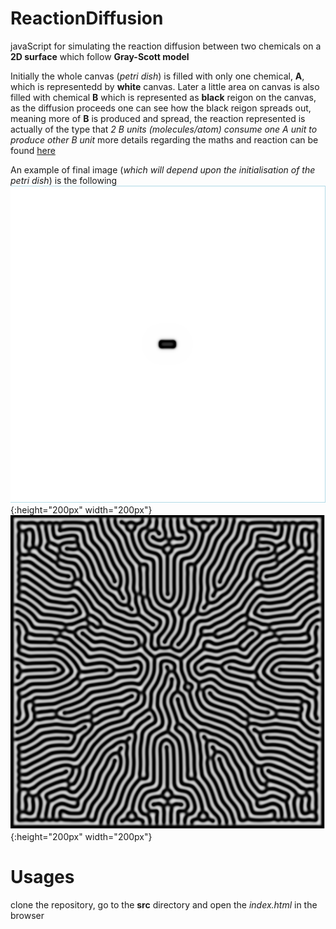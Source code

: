 # ReactionDiffusion
javaScript for simulating the reaction diffusion between two chemicals on a **2D surface** which follow **Gray-Scott model**

Initially the whole canvas (*petri dish*) is filled with only one chemical, **A**, which is representedd by **white** canvas. Later a little area on canvas is also filled with chemical **B** which is represented as **black** reigon on the canvas, as the diffusion proceeds one can see how the black reigon spreads out, meaning more of **B** is produced and spread, the reaction represented is actually of the type that *2 B units (molecules/atom) consume one A unit to produce other B unit* more details regarding the maths and reaction can be found [here](http://karlsims.com/rd.html)

An example of final image (*which will depend upon the initialisation of the petri dish*) is the following
![i](https://github.com/udion/ReactionDiffusion/blob/master/images/initialstate0.png){:height="200px" width="200px"}
![f](https://github.com/udion/ReactionDiffusion/blob/master/images/diffusionpattern0.png){:height="200px" width="200px"}

# Usages
clone the repository, go to the **src** directory and open the *index.html* in the browser
